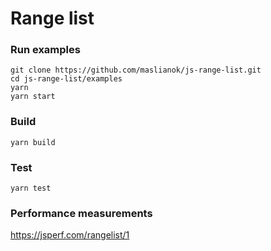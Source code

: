 # Range list

### Run examples

```
git clone https://github.com/maslianok/js-range-list.git
cd js-range-list/examples
yarn
yarn start
```

### Build

```
yarn build
```

### Test

```
yarn test
```

### Performance measurements

https://jsperf.com/rangelist/1
